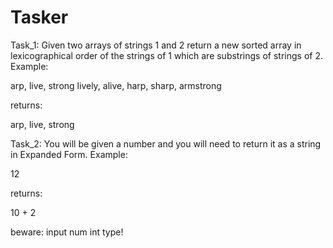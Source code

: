 # Tasker

Task_1:
Given two arrays of strings 1 and 2 return a  new sorted array in lexicographical order of the strings of 1 which are substrings of strings of 2.
Example:

arp, live, strong
lively, alive, harp, sharp, armstrong

returns:

arp, live, strong

Task_2:
You will be given a number and you will need to return it as a string in Expanded Form. 
Example:

12

returns:

10 + 2

beware: input num int type!
